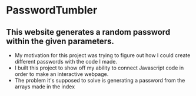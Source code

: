 # PasswordTumbler

## This website generates a random password within the given parameters.

- My motivation for this project was trying to figure out how I could create different passwords with the code I made.
- I built this project to show off my ability to connect Javascript code in order to make an interactive webpage.
- The problem it's supposed to solve is generating a password from the arrays made in the index

##
